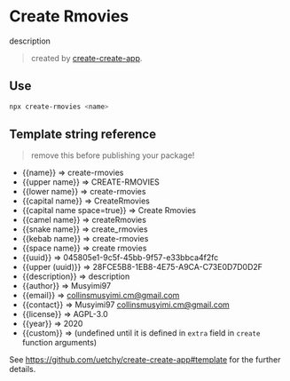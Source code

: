 # Create Rmovies

description

> created by [create-create-app](https://github.com/uetchy/create-create-app/blob/master/README.md).

## Use

```bash
npx create-rmovies <name>
```

## Template string reference

> remove this before publishing your package!

- {{name}} => create-rmovies
- {{upper name}} => CREATE-RMOVIES
- {{lower name}} => create-rmovies
- {{capital name}} => CreateRmovies
- {{capital name space=true}} => Create Rmovies
- {{camel name}} => createRmovies
- {{snake name}} => create_rmovies
- {{kebab name}} => create-rmovies
- {{space name}} => create rmovies
- {{uuid}} => 045805e1-9c5f-45bb-9f57-e33bbca4f2fc
- {{upper (uuid)}} => 28FCE5B8-1EB8-4E75-A9CA-C73E0D7D0D2F
- {{description}} => description
- {{author}} => Musyimi97
- {{email}} => collinsmusyimi.cm@gmail.com
- {{contact}} => Musyimi97 <collinsmusyimi.cm@gmail.com>
- {{license}} => AGPL-3.0
- {{year}} => 2020
- {{custom}} =>  (undefined until it is defined in `extra` field in `create` function arguments)

See https://github.com/uetchy/create-create-app#template for the further details.
